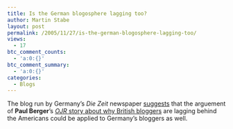 ```yaml
---
title: Is the German blogosphere lagging too?
author: Martin Stabe
layout: post
permalink: /2005/11/27/is-the-german-blogosphere-lagging-too/
views:
  - 17
btc_comment_counts:
  - 'a:0:{}'
btc_comment_summary:
  - 'a:0:{}'
categories:
  - Blogs
---
```

The blog run by Germany&rsquo;s *Die Zeit* newspaper [suggests][1] that the arguement of **Paul Berger**&rsquo;s [*OJR* story about why British bloggers][2] are lagging behind the Americans could be applied to Germany&rsquo;s bloggers as well.

 [1]: http://blog.zeit.de/blogruf/?p=70
 [2]: http://www.ojr.org/ojr/stories/051117berger/